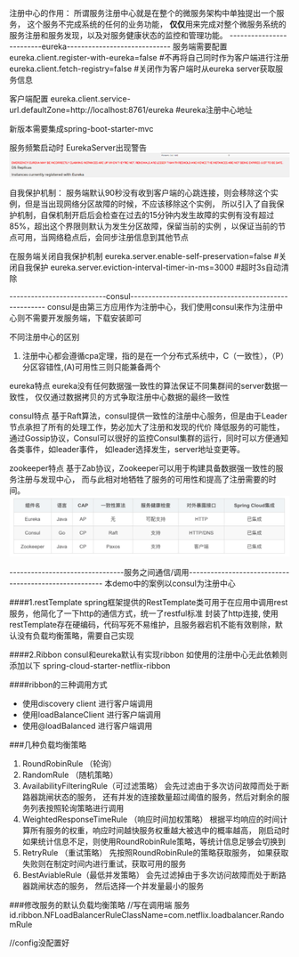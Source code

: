 注册中心的作用：
所谓服务注册中心就是在整个的微服务架构中单独提出一个服务，
这个服务不完成系统的任何的业务功能，
**仅仅**用来完成对整个微服务系统的服务注册和服务发现，以及对服务健康状态的监控和管理功能。
-------------------------eureka-----------------------------
服务端需要配置
eureka.client.register-with-eureka=false    #不再将自己同时作为客户端进行注册  
eureka.client.fetch-registry=false				  #关闭作为客户端时从eureka server获取服务信息

客户端配置
eureka.client.service-url.defaultZone=http://localhost:8761/eureka #eureka注册中心地址

新版本需要集成spring-boot-starter-mvc

服务频繁启动时 EurekaServer出现警告
![img.png](img.png)

自我保护机制：
服务端默认90秒没有收到客户端的心跳连接，则会移除这个实例，但是当出现网络分区故障的时候，不应该移除这个实例，
所以引入了自我保护机制，自保机制开启后会检查在过去的15分钟内发生故障的实例有没有超过85%，超出这个界限则默认为发生分区故障，保留当前的实例
，以保证当前的节点可用，当网络稳点后，会同步注册信息到其他节点

在服务端关闭自我保护机制
eureka.server.enable-self-preservation=false  #关闭自我保护
eureka.server.eviction-interval-timer-in-ms=3000 #超时3s自动清除

---------------------------consul------------------------------------------------------
consul是由第三方应用作为注册中心，我们使用consul来作为注册中心则不需要开发服务端，下载安装即可

                                      
不同注册中心的区别
1. 注册中心都会遵循cpa定理，指的是在一个分布式系统中，C（一致性），（P）分区容错性,(A)可用性三则只能兼备两个
        
eureka特点
eureka没有任何数据强一致性的算法保证不同集群间的server数据一致性，
仅仅通过数据拷贝的方式争取注册中心数据的最终一致性

consul特点
基于Raft算法，consul提供一致性的注册中心服务，但是由于Leader节点承担了所有的处理工作，势必加大了注册和发现的代价
降低服务的可能性，通过Gossip协议，Consul可以很好的监控Consul集群的运行，同时可以方便通知各类事件，如leader事件，
如leader选择发生，server地址变更等。

zookeeper特点
基于Zab协议，Zookeeper可以用于构建具备数据强一致性的服务注册与发现中心，
而与此相对地牺牲了服务的可用性和提高了注册需要的时间。 
![img_1.png](img_1.png)
                             

--------------------------------服务之间通信/调用------------------------------------------------------
本demo中的案例以consul为注册中心

####1.restTemplate
spring框架提供的RestTemplate类可用于在应用中调用rest服务，他简化了一下http的通信方式，统一了restful标准
封装了http连接,
使用restTemplate存在硬编码，代码写死不易维护，且服务器宕机不能有效剔除，默认没有负载均衡策略，需要自己实现

####2.Ribbon
consul和eureka默认有实现ribbon 如使用的注册中心无此依赖则添加以下
spring-cloud-starter-netflix-ribbon
  
####ribbon的三种调用方式
- 使用discovery client  进行客户端调用
- 使用loadBalanceClient 进行客户端调用
- 使用@loadBalanced     进行客户端调用


###几种负载均衡策略
1. RoundRobinRule （轮询）
2. RandomRule （随机策略）
3. AvailabilityFilteringRule（可过滤策略）
   会先过滤由于多次访问故障而处于断路器跳闸状态的服务，
   还有并发的连接数量超过阈值的服务，然后对剩余的服务列表按照轮询策略进行调用
4. WeightedResponseTimeRule （响应时间加权策略）
   根据平均响应的时间计算所有服务的权重，响应时间越快服务权重越大被选中的概率越高，
   刚启动时如果统计信息不足，则使用RoundRobinRule策略，等统计信息足够会切换到
5. RetryRule （重试策略）
   先按照RoundRobinRule的策略获取服务，
   如果获取失败则在制定时间内进行重试，获取可用的服务
6. BestAviableRule（最低并发策略）
   会先过滤掉由于多次访问故障而处于断路器跳闸状态的服务，
   然后选择一个并发量最小的服务
   
###修改服务的默认负载均衡策略
//写在调用端
服务id.ribbon.NFLoadBalancerRuleClassName=com.netflix.loadbalancer.RandomRule


//config没配置好
    














